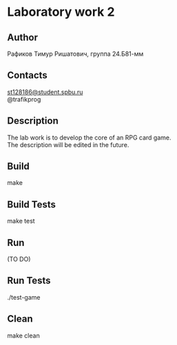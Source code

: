 # Laboratory work 2
## Author
Рафиков Тимур Ришатович, группа 24.Б81-мм
## Contacts
st128186@student.spbu.ru  
@trafikprog
## Description
The lab work is to develop the core of an RPG card game.  
The description will be edited in the future.  
## Build
make
## Build Tests
make test
## Run
(TO DO)
## Run Tests
./test-game
## Clean
make clean
